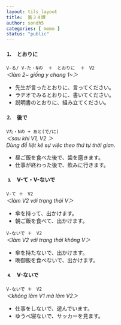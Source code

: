 ```yaml
---
layout: tils_layout
title:  第３４課
author: sondh5
categories: [ memo ]
status: "public"
---
```


#### ⒈　とおりに
`V-る/ V-た・Nの  ＋　とおりに  ＋　V2`  
*＜làm 2~ giống y chang 1~＞*

- 先生が言ったとおりに、言ってください。
- ラヂオでみるとおりに、書いてください。
- 説明書のとおりに、組み立てください。

#### ⒉　後で
`Vた・Nの + あと(で/に)`  
*＜sau khi V1, V2 ＞*  
*Dùng để liệt kê sự việc theo thứ tự thời gian.*

- 昼ご飯を食べた後で、歯を磨きます。
- 仕事が終わった後で、飲みに行きます。

#### ⒊　V-て・V-ないで
`V-て ＋　V2`  
*＜làm V2 với trạng thái V＞*

- 傘を持って、出かけます。
- 朝ご飯を食べて、出かけます。

`V-ないで ＋　V2`  
*＜làm V2 với trạng thái không V＞*

- 傘を持たないで、出かけます。
- 晩御飯を食べないで、出かけます。

#### ⒋　V-ないで
`V-ないで ＋　V2`  
*＜không làm V1 mà làm V2＞*

- 仕事をしないで、遊んでいます。
- ゆうべ寝ないで、サッカーを見ます。
